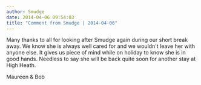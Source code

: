 ```yaml
---
author: Smudge
date: 2014-04-06 09:54:03
title: "Comment from Smudge | 2014-04-06"
---
```

Many thanks to all for looking after Smudge again during our short break away.
We know she is always well cared for and we wouldn't leave her with anyone else. It gives us piece of mind while on holiday to know she is in good hands. Needless to say she will be back quite soon for another stay at High Heath.

Maureen &amp; Bob

